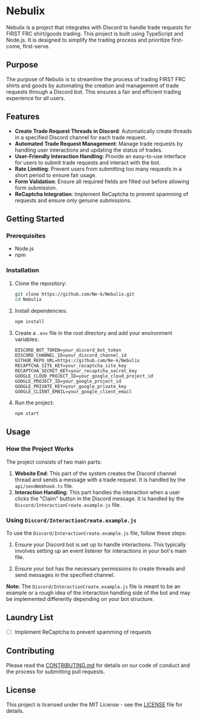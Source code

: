 # Nebulix

Nebulix is a project that integrates with Discord to handle trade requests for FIRST FRC shirt/goods trading. This project is built using TypeScript and Node.js. It is designed to simplify the trading process and prioritize first-come, first-serve.

## Purpose

The purpose of Nebulix is to streamline the process of trading FIRST FRC shirts and goods by automating the creation and management of trade requests through a Discord bot. This ensures a fair and efficient trading experience for all users.

## Features

- **Create Trade Request Threads in Discord**: Automatically create threads in a specified Discord channel for each trade request.
- **Automated Trade Request Management**: Manage trade requests by handling user interactions and updating the status of trades.
- **User-Friendly Interaction Handling**: Provide an easy-to-use interface for users to submit trade requests and interact with the bot.
- **Rate Limiting**: Prevent users from submitting too many requests in a short period to ensure fair usage.
- **Form Validation**: Ensure all required fields are filled out before allowing form submission.
- **ReCaptcha Integration**: Implement ReCaptcha to prevent spamming of requests and ensure only genuine submissions.

## Getting Started

### Prerequisites

- Node.js
- npm

### Installation

1. Clone the repository:
    ```sh
    git clone https://github.com/Ne-k/Nebulix.git
    cd Nebulix
    ```

2. Install dependencies:
    ```sh
    npm install
    ```

3. Create a `.env` file in the root directory and add your environment variables:
    ```dotenv
    DISCORD_BOT_TOKEN=your_discord_bot_token
    DISCORD_CHANNEL_ID=your_discord_channel_id
    GITHUB_REPO_URL=https://github.com/Ne-k/Nebulix
    RECAPTCHA_SITE_KEY=your_recaptcha_site_key
    RECAPTCHA_SECRET_KEY=your_recaptcha_secret_key
    GOOGLE_CLOUD_PROJECT_ID=your_google_cloud_project_id
    GOOGLE_PROJECT_ID=your_google_project_id
    GOOGLE_PRIVATE_KEY=your_google_private_key
    GOOGLE_CLIENT_EMAIL=your_google_client_email
    ```

4. Run the project:
    ```sh
    npm start
    ```

## Usage

### How the Project Works

The project consists of two main parts:

1. **Website End**: This part of the system creates the Discord channel thread and sends a message with a trade request. It is handled by the `api/sendWebhook.ts` file.
2. **Interaction Handling**: This part handles the interaction when a user clicks the "Claim" button in the Discord message. It is handled by the `Discord/InteractionCreate.example.js` file.

### Using `Discord/InteractionCreate.example.js`

To use the `Discord/InteractionCreate.example.js` file, follow these steps:

1. Ensure your Discord bot is set up to handle interactions. This typically involves setting up an event listener for interactions in your bot's main file.

2. Ensure your bot has the necessary permissions to create threads and send messages in the specified channel.

**Note:** The `Discord/InteractionCreate.example.js` file is meant to be an example or a rough idea of the interaction handling side of the bot and may be implemented differently depending on your bot structure.

## Laundry List

- [ ] Implement ReCaptcha to prevent spamming of requests

## Contributing

Please read the [CONTRIBUTING.md](CONTRIBUTING.md) for details on our code of conduct and the process for submitting pull requests.

## License

This project is licensed under the MIT License - see the [LICENSE](LICENSE) file for details.
